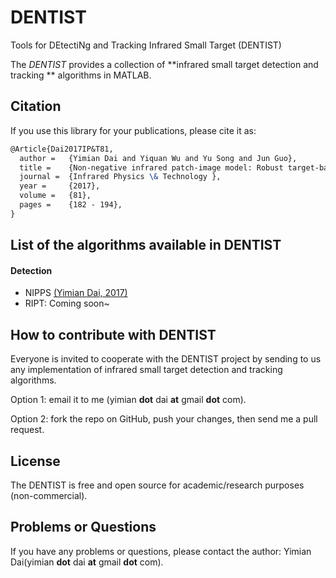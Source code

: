 # DENTIST
Tools for DEtectiNg and Tracking Infrared Small Target (DENTIST)



The *DENTIST* provides a collection of **infrared small target detection and tracking ** algorithms in MATLAB.



## Citation

If you use this library for your publications, please cite it as:

```latex
@Article{Dai2017IP&T81,
  author =   {Yimian Dai and Yiquan Wu and Yu Song and Jun Guo},
  title =    {Non-negative infrared patch-image model: Robust target-background separation via partial sum minimization of singular values },
  journal =  {Infrared Physics \& Technology },
  year =     {2017},
  volume =   {81},
  pages =    {182 - 194},
}
```



## List of the algorithms available in DENTIST

#### Detection

+ NIPPS [(Yimian Dai, 2017)](http://www.sciencedirect.com/science/article/pii/S1350449516303723)
+ RIPT: Coming soon~



## How to contribute with DENTIST 

Everyone is invited to cooperate with the DENTIST project by sending to us any implementation of infrared small target detection and tracking algorithms.

Option 1: email it to me (yimian **dot** dai **at** gmail **dot** com).

Option 2: fork the repo on GitHub, push your changes, then send me a pull request.



## License

The DENTIST is free and open source for academic/research purposes (non-commercial).



## Problems or Questions

If you have any problems or questions, please contact the author: Yimian Dai(yimian **dot** dai **at** gmail **dot** com).

